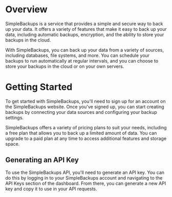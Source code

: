 # Overview

SimpleBackups is a service that provides a simple and secure way to back up your data. It offers a variety of features that make it easy to back up your data, including automatic backups, encryption, and the ability to store your backups in the cloud.

With SimpleBackups, you can back up your data from a variety of sources, including databases, file systems, and more. You can schedule your backups to run automatically at regular intervals, and you can choose to store your backups in the cloud or on your own servers.
 
# Getting Started

To get started with SimpleBackups, you'll need to sign up for an account on the SimpleBackups website. Once you've signed up, you can start creating backups by connecting your data sources and configuring your backup settings.

SimpleBackups offers a variety of pricing plans to suit your needs, including a free plan that allows you to back up a limited amount of data. You can upgrade to a paid plan at any time to access additional features and storage space.

## Generating an API Key

To use the SimpleBackups API, you'll need to generate an API key. You can do this by logging in to your SimpleBackups account and navigating to the API Keys section of the dashboard. From there, you can generate a new API key and copy it to use in your API requests.
 